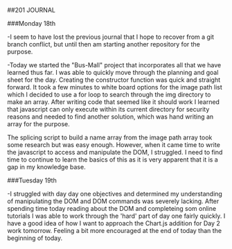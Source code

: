 ##201 JOURNAL

###Monday 18th

-I seem to have lost the previous journal that I hope to recover from a git branch conflict, but until then am starting another repository for the purpose.  

-Today we started the "Bus-Mall" project that incorporates all that we have learned thus far.  I was able to quickly move through the planning and goal sheet for the day.  Creating the constructor function was quick and straight forward.  It took a few minutes to white board options for the image path list which I decided to use a for loop to search through the img directory to make an array.  After writing code that seemed like it should work I learned that javascript can only execute within its current directory for security reasons and needed to find another solution, which was hand writing an array for the purpose.

The splicing script to build a name array from the image path array took some research but was easy enough.  However, when it came time to write the javascript to access and manipulate the DOM, I struggled.  I need to find time to continue to learn the basics of this as it is very apparent that it is a gap in my knowledge base.  

###Tuesday 19th

-I struggled with day day one objectives and determined my understanding of manipulating the DOM and DOM commands was severely lacking.  After spending time today reading about the DOM and completeing som online tutorials I was able to work through the 'hard' part of day one fairly quickly.  I have a good idea of how I want to approach the Chart.js addition for Day 2 work tomorrow. Feeling a bit more encouraged at the end of today than the beginning of today.
